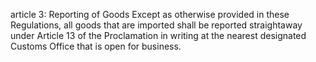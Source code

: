 article 3: Reporting of Goods 
Except as otherwise provided in these Regulations, all goods that are imported shall be reported straightaway under Article 13 of the Proclamation in writing at the nearest designated Customs Office that is open for business. 
<ul>
</ul>